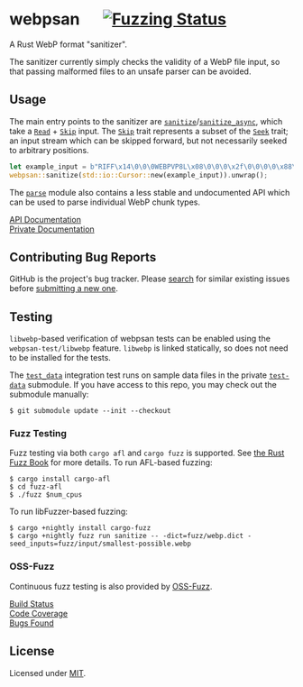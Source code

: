 # webpsan &emsp; [![Fuzzing Status](https://oss-fuzz-build-logs.storage.googleapis.com/badges/mp4san.svg)](https://oss-fuzz.com/coverage-report/job/libfuzzer_asan_mp4san/latest)

A Rust WebP format "sanitizer".

The sanitizer currently simply checks the validity of a WebP file input, so that passing malformed files to an unsafe
parser can be avoided.

## Usage

The main entry points to the sanitizer are [`sanitize`]/[`sanitize_async`], which take a [`Read`] + [`Skip`] input. The
[`Skip`] trait represents a subset of the [`Seek`] trait; an input stream which can be skipped forward, but not
necessarily seeked to arbitrary positions.

```rust
let example_input = b"RIFF\x14\0\0\0WEBPVP8L\x08\0\0\0\x2f\0\0\0\0\x88\x88\x08";
webpsan::sanitize(std::io::Cursor::new(example_input)).unwrap();
```

The [`parse`] module also contains a less stable and undocumented API which can be used to parse individual WebP chunk
types.

[API Documentation](https://privacyresearchgroup.github.io/mp4san/public/webpsan/)  
[Private Documentation](https://privacyresearchgroup.github.io/mp4san/private/webpsan/)  

[`sanitize`]: https://privacyresearchgroup.github.io/mp4san/public/webpsan/fn.sanitize.html
[`sanitize_async`]: https://privacyresearchgroup.github.io/mp4san/public/webpsan/fn.sanitize_async.html
[`Read`]: https://doc.rust-lang.org/std/io/trait.Read.html
[`Skip`]: https://privacyresearchgroup.github.io/mp4san/public/mediasan_common/trait.Skip.html
[`Seek`]: https://doc.rust-lang.org/std/io/trait.Seek.html
[`parse`]: https://privacyresearchgroup.github.io/mp4san/public/webpsan/parse/index.html

## Contributing Bug Reports

GitHub is the project's bug tracker. Please [search](https://github.com/privacyresearchgroup/mp4san/issues) for similar
existing issues before [submitting a new one](https://github.com/privacyresearchgroup/mp4san/issues/new).

## Testing

`libwebp`-based verification of webpsan tests can be enabled using the `webpsan-test/libwebp` feature. `libwebp` is
linked statically, so does not need to be installed for the tests.

The [`test_data`](tests/test-data.rs) integration test runs on sample data files in the private
[`test-data`](../test-data) submodule. If you have access to this repo, you may check out the submodule manually:

```shell
$ git submodule update --init --checkout
```

### Fuzz Testing

Fuzz testing via both `cargo afl` and `cargo fuzz` is supported. See [the Rust Fuzz Book](https://rust-fuzz.github.io/book/) for more details. To run AFL-based fuzzing:

```shell
$ cargo install cargo-afl
$ cd fuzz-afl
$ ./fuzz $num_cpus
```

To run libFuzzer-based fuzzing:

```shell
$ cargo +nightly install cargo-fuzz
$ cargo +nightly fuzz run sanitize -- -dict=fuzz/webp.dict -seed_inputs=fuzz/input/smallest-possible.webp
```

### OSS-Fuzz

Continuous fuzz testing is also provided by [OSS-Fuzz](https://google.github.io/oss-fuzz/).

[Build Status](https://oss-fuzz-build-logs.storage.googleapis.com/index.html#mp4san)  
[Code Coverage](https://oss-fuzz.com/coverage-report/job/libfuzzer_asan_mp4san/latest)  
[Bugs Found](https://bugs.chromium.org/p/oss-fuzz/issues/list?sort=-opened&can=1&q=proj:mp4san)  

## License

Licensed under [MIT](https://opensource.org/licenses/MIT).
